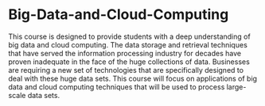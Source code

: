 # Big-Data-and-Cloud-Computing
This course is designed to provide students with a deep understanding of big data and cloud computing. The data storage and retrieval techniques that have served the information processing industry for decades have proven inadequate in the face of the huge collections of data. Businesses are requiring a new set of technologies that are specifically designed to deal with these huge data sets. This course will focus on applications of big data and cloud computing techniques that will be used to process large-scale data sets.
